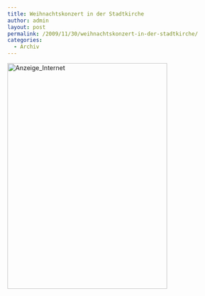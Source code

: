 ```yaml
---
title: Weihnachtskonzert in der Stadtkirche
author: admin
layout: post
permalink: /2009/11/30/weihnachtskonzert-in-der-stadtkirche/
categories:
  - Archiv
---
```

<img src="http://www.ekg-heidelsheim.de/wp-content/uploads/2009/11/Anzeige_Internet.jpg" alt="Anzeige_Internet" title="Anzeige_Internet" width="360" height="510" class="aligncenter size-full wp-image-216" />